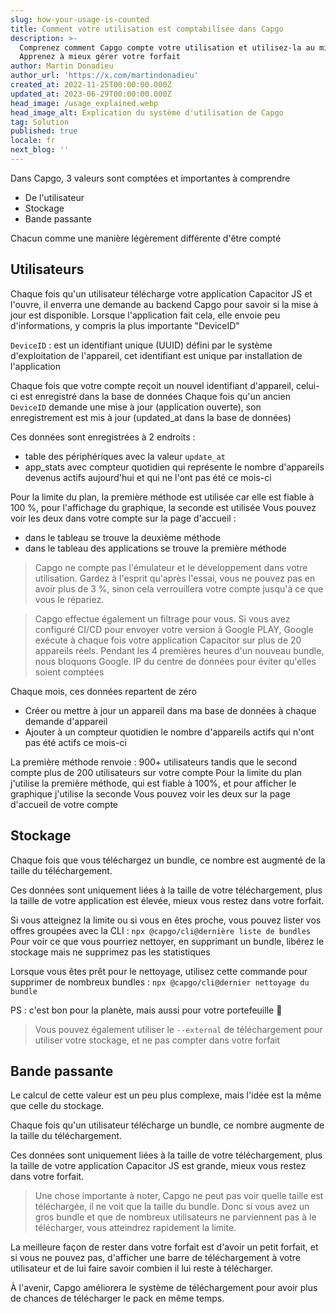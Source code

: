 ```yaml
---
slug: how-your-usage-is-counted
title: Comment votre utilisation est comptabilisée dans Capgo
description: >-
  Comprenez comment Capgo compte votre utilisation et utilisez-la au mieux.
  Apprenez à mieux gérer votre forfait
author: Martin Donadieu
author_url: 'https://x.com/martindonadieu'
created_at: 2022-11-25T00:00:00.000Z
updated_at: 2023-06-29T00:00:00.000Z
head_image: /usage_explained.webp
head_image_alt: Explication du système d'utilisation de Capgo
tag: Solution
published: true
locale: fr
next_blog: ''
---
```


Dans Capgo, 3 valeurs sont comptées et importantes à comprendre
- De l'utilisateur
- Stockage
- Bande passante

Chacun comme une manière légèrement différente d'être compté


## Utilisateurs

Chaque fois qu'un utilisateur télécharge votre application Capacitor JS et l'ouvre, il enverra une demande au backend Capgo pour savoir si la mise à jour est disponible.
Lorsque l'application fait cela, elle envoie peu d'informations, y compris la plus importante "DeviceID"

`DeviceID` : est un identifiant unique (UUID) défini par le système d'exploitation de l'appareil, cet identifiant est unique par installation de l'application

Chaque fois que votre compte reçoit un nouvel identifiant d'appareil, celui-ci est enregistré dans la base de données
Chaque fois qu'un ancien `DeviceID` demande une mise à jour (application ouverte), son enregistrement est mis à jour (updated_at dans la base de données)

Ces données sont enregistrées à 2 endroits :
- table des périphériques avec la valeur `update_at`
- app_stats avec compteur quotidien qui représente le nombre d'appareils devenus actifs aujourd'hui et qui ne l'ont pas été ce mois-ci

Pour la limite du plan, la première méthode est utilisée car elle est fiable à 100 %, pour l'affichage du graphique, la seconde est utilisée
Vous pouvez voir les deux dans votre compte sur la page d'accueil :
- dans le tableau se trouve la deuxième méthode
- dans le tableau des applications se trouve la première méthode

> Capgo ne compte pas l'émulateur et le développement dans votre utilisation. Gardez à l'esprit qu'après l'essai, vous ne pouvez pas en avoir plus de 3 %, sinon cela verrouillera votre compte jusqu'à ce que vous le répariez.

> Capgo effectue également un filtrage pour vous. Si vous avez configuré CI/CD pour envoyer votre version à Google PLAY, Google exécute à chaque fois votre application Capacitor sur plus de 20 appareils réels. Pendant les 4 premières heures d'un nouveau bundle, nous bloquons Google. IP du centre de données pour éviter qu'elles soient comptées

Chaque mois, ces données repartent de zéro


- Créer ou mettre à jour un appareil dans ma base de données à chaque demande d'appareil
- Ajouter à un compteur quotidien le nombre d'appareils actifs qui n'ont pas été actifs ce mois-ci

La première méthode renvoie : 900+ utilisateurs
tandis que le second compte plus de 200 utilisateurs sur votre compte
Pour la limite du plan j'utilise la première méthode, qui est fiable à 100%, et pour afficher le graphique j'utilise la seconde
Vous pouvez voir les deux sur la page d'accueil de votre compte

## Stockage

Chaque fois que vous téléchargez un bundle, ce nombre est augmenté de la taille du téléchargement.

Ces données sont uniquement liées à la taille de votre téléchargement, plus la taille de votre application est élevée, mieux vous restez dans votre forfait.

Si vous atteignez la limite ou si vous en êtes proche, vous pouvez lister vos offres groupées avec la CLI :
`npx @capgo/cli@dernière liste de bundles`
Pour voir ce que vous pourriez nettoyer, en supprimant un bundle, libérez le stockage mais ne supprimez pas les statistiques

Lorsque vous êtes prêt pour le nettoyage, utilisez cette commande pour supprimer de nombreux bundles :
`npx @capgo/cli@dernier nettoyage du bundle`

PS : c'est bon pour la planète, mais aussi pour votre portefeuille 💪

> Vous pouvez également utiliser le `--external` de téléchargement pour utiliser votre stockage, et ne pas compter dans votre forfait

## Bande passante

Le calcul de cette valeur est un peu plus complexe, mais l'idée est la même que celle du stockage.

Chaque fois qu'un utilisateur télécharge un bundle, ce nombre augmente de la taille du téléchargement.

Ces données sont uniquement liées à la taille de votre téléchargement, plus la taille de votre application Capacitor JS est grande, mieux vous restez dans votre forfait.

> Une chose importante à noter, Capgo ne peut pas voir quelle taille est téléchargée, il ne voit que la taille du bundle. Donc si vous avez un gros bundle et que de nombreux utilisateurs ne parviennent pas à le télécharger, vous atteindrez rapidement la limite.

La meilleure façon de rester dans votre forfait est d'avoir un petit forfait, et si vous ne pouvez pas, d'afficher une barre de téléchargement à votre utilisateur et de lui faire savoir combien il lui reste à télécharger.

À l'avenir, Capgo améliorera le système de téléchargement pour avoir plus de chances de télécharger le pack en même temps.